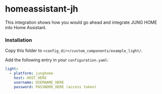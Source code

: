 # homeassistant-jh

This integration shows how you would go ahead and integrate JUNG HOME into Home Assistant.


### Installation

Copy this folder to `<config_dir>/custom_components/example_light/`.

Add the following entry in your `configuration.yaml`:

```yaml
light:
  - platform: junghome
    host: HOST_HERE
    username: USERNAME_HERE
    password: PASSWORD_HERE (access token)
```
